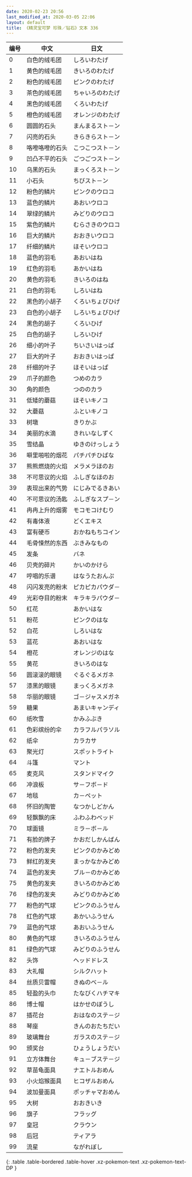 ```yaml
---
date: 2020-02-23 20:56
last_modified_at: 2020-03-05 22:06
layout: default
title: 《精灵宝可梦 珍珠／钻石》文本 336
---
```

| 编号 | 中文 | 日文 |
| ---- | ---- | ---- |
| 0 | 白色的绒毛团 | しろいわたげ |
| 1 | 黄色的绒毛团 | きいろのわたげ |
| 2 | 粉色的绒毛团 | ピンクのわたげ |
| 3 | 茶色的绒毛团 | ちゃいろのわたげ |
| 4 | 黑色的绒毛团 | くろいわたげ |
| 5 | 橙色的绒毛团 | オレンジのわたげ |
| 6 | 圆圆的石头 | まんまるスト－ン |
| 7 | 闪亮的石头 | きらきらスト－ン |
| 8 | 咯噔咯噔的石头 | こつこつスト－ン |
| 9 | 凹凸不平的石头 | ごつごつスト－ン |
| 10 | 乌黑的石头 | まっくろスト－ン |
| 11 | 小石头 | ちびスト－ン |
| 12 | 粉色的鳞片 | ピンクのウロコ |
| 13 | 蓝色的鳞片 | あおいウロコ |
| 14 | 翠绿的鳞片 | みどりのウロコ |
| 15 | 紫色的鳞片 | むらさきのウロコ |
| 16 | 巨大的鳞片 | おおきいウロコ |
| 17 | 纤细的鳞片 | ほそいウロコ |
| 18 | 蓝色的羽毛 | あおいはね |
| 19 | 红色的羽毛 | あかいはね |
| 20 | 黄色的羽毛 | きいろのはね |
| 21 | 白色的羽毛 | しろいはね |
| 22 | 黑色的小胡子 | くろいちょびひげ |
| 23 | 白色的小胡子 | しろいちょびひげ |
| 24 | 黑色的胡子 | くろいひげ |
| 25 | 白色的胡子 | しろいひげ |
| 26 | 细小的叶子 | ちいさいはっぱ |
| 27 | 巨大的叶子 | おおきいはっぱ |
| 28 | 纤细的叶子 | ほそいはっぱ |
| 29 | 爪子的颜色 | つめのカラ |
| 30 | 角的颜色 | つののカラ |
| 31 | 低矮的蘑菇 | ほそいキノコ |
| 32 | 大蘑菇 | ふといキノコ |
| 33 | 树墩 | きりかぶ |
| 34 | 美丽的水滴 | きれいなしずく |
| 35 | 雪结晶 | ゆきのけっしょう |
| 36 | 噼里啪啦的烟花 | パチパチひばな |
| 37 | 熊熊燃烧的火焰 | メラメラほのお |
| 38 | 不可思议的火焰 | ふしぎなほのお |
| 39 | 表现出来的气势 | にじみでるきあい |
| 40 | 不可思议的汤匙 | ふしぎなスプ－ン |
| 41 | 冉冉上升的烟雾 | モコモコけむり |
| 42 | 有毒体液 | どくエキス |
| 43 | 富有硬币 | おかねもちコイン |
| 44 | 毛骨悚然的东西 | ぶきみなもの |
| 45 | 发条 | バネ |
| 46 | 贝壳的碎片 | かいのかけら |
| 47 | 哼唱的乐谱 | はなうたおんぷ |
| 48 | 闪闪发亮的粉末 | ピカピカパウダ－ |
| 49 | 光彩夺目的粉末 | キラキラパウダ－ |
| 50 | 红花 | あかいはな |
| 51 | 粉花 | ピンクのはな |
| 52 | 白花 | しろいはな |
| 53 | 蓝花 | あおいはな |
| 54 | 橙花 | オレンジのはな |
| 55 | 黄花 | きいろのはな |
| 56 | 圆滚滚的眼镜 | ぐるぐるメガネ |
| 57 | 漆黑的眼镜 | まっくろメガネ |
| 58 | 华丽的眼镜 | ゴ－ジャスメガネ |
| 59 | 糖果 | あまいキャンディ |
| 60 | 纸吹雪 | かみふぶき |
| 61 | 色彩缤纷的伞 | カラフルパラソル |
| 62 | 纸伞 | カラカサ |
| 63 | 聚光灯 | スポットライト |
| 64 | 斗篷 | マント |
| 65 | 麦克风 | スタンドマイク |
| 66 | 冲浪板 | サ－フボ－ド |
| 67 | 地毯 | カ－ペット |
| 68 | 怀旧的陶管 | なつかしどかん |
| 69 | 轻飘飘的床 | ふわふわベッド |
| 70 | 球面镜 | ミラ－ボ－ル |
| 71 | 有脸的牌子 | かおだしかんばん |
| 72 | 粉色的发夹 | ピンクのかみどめ |
| 73 | 鲜红的发夹 | まっかなかみどめ |
| 74 | 蓝色的发夹 | ブル－のかみどめ |
| 75 | 黄色的发夹 | きいろのかみどめ |
| 76 | 绿色的发夹 | みどりのかみどめ |
| 77 | 粉色的气球 | ピンクのふうせん |
| 78 | 红色的气球 | あかいふうせん |
| 79 | 蓝色的气球 | あおいふうせん |
| 80 | 黄色的气球 | きいろのふうせん |
| 81 | 绿色的气球 | みどりのふうせん |
| 82 | 头饰 | ヘッドドレス |
| 83 | 大礼帽 | シルクハット |
| 84 | 丝质贝雷帽 | きぬのベ－ル |
| 85 | 轻盈的头巾 | たなびくハチマキ |
| 86 | 博士帽 | はかせのぼうし |
| 87 | 插花台 | おはなのステ－ジ |
| 88 | 琴座 | きんのおたちだい |
| 89 | 玻璃舞台 | ガラスのステ－ジ |
| 90 | 颁奖台 | ひょうしょうだい |
| 91 | 立方体舞台 | キュ－ブステ－ジ |
| 92 | 草苗龟面具 | ナエトルおめん |
| 93 | 小火焰猴面具 | ヒコザルおめん |
| 94 | 波加曼面具 | ポッチャマおめん |
| 95 | 大树 | おおきいき |
| 96 | 旗子 | フラッグ |
| 97 | 皇冠 | クラウン |
| 98 | 后冠 | ティアラ |
| 99 | 流星 | ながれぼし |
{: .table .table-bordered .table-hover .xz-pokemon-text .xz-pokemon-text-DP }